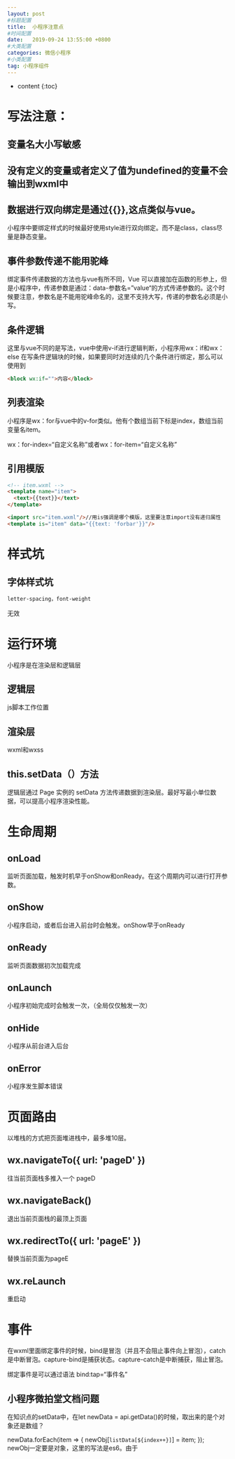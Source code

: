 ```yaml
---
layout: post
#标题配置
title:  小程序注意点
#时间配置
date:   2019-09-24 13:55:00 +0800
#大类配置
categories: 微信小程序
#小类配置
tag: 小程序组件
---
```


* content
{:toc}

写法注意：
========

变量名大小写敏感
-------

没有定义的变量或者定义了值为undefined的变量不会输出到wxml中
-------

数据进行双向绑定是通过{{}},这点类似与vue。
------

小程序中要绑定样式的时候最好使用style进行双向绑定。而不是class，class尽量是静态变量。

事件参数传递不能用驼峰
------
绑定事件传递数据的方法也与vue有所不同，Vue
可以直接加在函数的形参上，但是小程序中，传递参数是通过：data-参数名=”value“的方式传递参数的。这个时候要注意，参数名是不能用驼峰命名的，这里不支持大写，传递的参数名必须是小写。

条件逻辑
-----

这里与vue不同的是写法，vue中使用v-if进行逻辑判断，小程序用wx：if和wx：else
在写条件逻辑块的时候，如果要同时对连续的几个条件进行绑定，那么可以使用到
```html
<block wx:if="">内容</block>
```

列表渲染
-----
小程序是wx：for与vue中的v-for类似。他有个数组当前下标是index，数组当前变量名item。

wx：for-index=“自定义名称”或者wx：for-item=“自定义名称”

引用模版
-----
```html
<!-- item.wxml -->
<template name="item">
  <text>{{text}}</text>
</template>

<import src="item.wxml"/>//用is强调是哪个模版，这里要注意import没有递归属性
<template is="item" data="{{text: 'forbar'}}"/>
```

样式坑
=========
字体样式坑
------
```css
letter-spacing，font-weight
```
无效


运行环境
======

小程序是在渲染层和逻辑层

逻辑层
-----
js脚本工作位置

渲染层
-------
wxml和wxss

this.setData（）方法
-----
逻辑层通过 Page 实例的 setData 方法传递数据到渲染层。最好写最小单位数据，可以提高小程序渲染性能。

生命周期
=====
onLoad
-----
监听页面加载，触发时机早于onShow和onReady。在这个周期内可以进行打开参数。

onShow
-----
小程序启动，或者后台进入前台时会触发。onShow早于onReady

onReady
----
监听页面数据初次加载完成

onLaunch
-----
小程序初始完成时会触发一次，（全局仅仅触发一次）



onHide
----
小程序从前台进入后台

onError
----
小程序发生脚本错误

页面路由
=======

以堆栈的方式把页面堆进栈中，最多堆10层。

wx.navigateTo({ url: 'pageD' })
---------
往当前页面栈多推入一个 pageD

wx.navigateBack() 
----------
退出当前页面栈的最顶上页面

wx.redirectTo({ url: 'pageE' }) 
--------
替换当前页面为pageE

wx.reLaunch
-------
重启动

事件
==========

在wxml里面绑定事件的时候，bind是冒泡（并且不会阻止事件向上冒泡），catch是中断冒泡。capture-bind是捕获状态。capture-catch是中断捕获，阻止冒泡。

绑定事件是可以通过语法  bind:tap=“事件名”

小程序微拍堂文档问题
---------
在知识点的setData中，在let newData = api.getData()的时候，取出来的是个对象还是数组？

newData.forEach(item => {
    newObj[`listData[${index++}]`] = item;
  });
newObj一定要是对象，这里的写法是es6。由于




